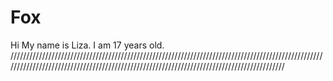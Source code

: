 # Fox
Hi
My name is Liza.
I am 17 years old.
//////////////////////////////////////////////////////////////////////////////////////////////////////////////////////////////////////////////////////////////////////////////////////////
